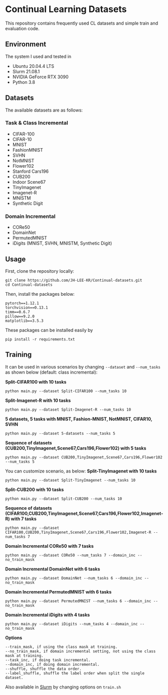 # Continual Learning Datasets

This repository contains frequently used CL datasets and simple train and evaluation code.

## Environment
The system I used and tested in
- Ubuntu 20.04.4 LTS
- Slurm 21.08.1
- NVIDIA GeForce RTX 3090
- Python 3.8

## Datasets
The available datasets are as follows:
### Task & Class Incremental
- CIFAR-100
- CIFAR-10
- MNIST
- FashionMNIST
- SVHN
- NotMNIST
- Flower102
- Stanford Cars196
- CUB200
- Indoor Scene67
- TinyImagenet
- Imagenet-R
- MNISTM
- Synthetic Digit

### Domain Incremental
- CORe50
- DomainNet
- PermutedMNIST
- iDigits (MNIST, SVHN, MNISTM, Synthetic Digit)

## Usage
First, clone the repository locally:
```
git clone https://github.com/JH-LEE-KR/Continual-datasets.git
cd Continual-datasets
```
Then, install the packages below:
```
pytorch==1.12.1
torchvision==0.13.1
timm==0.6.7
pillow==9.2.0
matplotlib==3.5.3
```
These packages can be installed easily by 
```
pip install -r requirements.txt
```

## Training
It can be used in various scenarios by changing `--dataset` and `--num_tasks` as shown below (default: class incremental):

**Split-CIFAR100 with 10 tasks**
```
python main.py --dataset Split-CIFAR100 --num_tasks 10
```


**Split-Imagenet-R with 10 tasks**
```
python main.py --dataset Split-Imagenet-R --num_tasks 10
```


**5 datasets, 5 tasks with MNIST, Fashion-MNIST, NotMNIST, CIFAR10, SVHN**
```
python main.py --dataset 5-datasets --num_tasks 5
```


**Sequence of datasets (CUB200,TinyImagenet,Scene67,Cars196,Flower102) with 5 tasks**
```
python main.py --dataset CUB200,TinyImagenet,Scene67,Cars196,Flower102 --num_tasks 5
```


You can customize scenario, as below:
**Split-TinyImagenet with 10 tasks**
```
python main.py --dataset Split-TinyImagenet --num_tasks 10
```


**Split-CUB200 with 10 tasks**
```
python main.py --dataset Split-CUB200 --num_tasks 10
```


**Sequence of datasets (CIFAR100,CUB200,TinyImagenet,Scene67,Cars196,Flower102,Imagenet-R) with 7 tasks**
```
python main.py --dataset CIFAR100,CUB200,TinyImagenet,Scene67,Cars196,Flower102,Imagenet-R --num_tasks 7
```


**Domain Incremental CORe50 with 7 tasks**
```
python main.py --dataset CORe50 --num_tasks 7 --domain_inc --no_train_mask
```


**Domain Incremental DomainNet with 6 tasks**
```
python main.py --dataset DomainNet --num_tasks 6 --domain_inc --no_train_mask
```

**Domain Incremental PermutedMNIST with 6 tasks**
```
python main.py --dataset PermutedMNIST --num_tasks 6 --domain_inc --no_train_mask
```
**Domain Incremental iDigits with 4 tasks**
```
python main.py --dataset iDigits --num_tasks 4 --domain_inc --no_train_mask
```

**Options**
```
--train_mask, if using the class mask at training.
--no_train_mask, if domain incremental setting, not using the class mask at training.
--task_inc, if doing task incremental.
--domain_inc, if doing domain incremental.
--shuffle, shuffle the data order.
--label_shuffle, shuffle the label order when split the single dataset.
```

Also available in <a href="https://slurm.schedmd.com/documentation.html">Slurm</a> by changing options on `train.sh`
